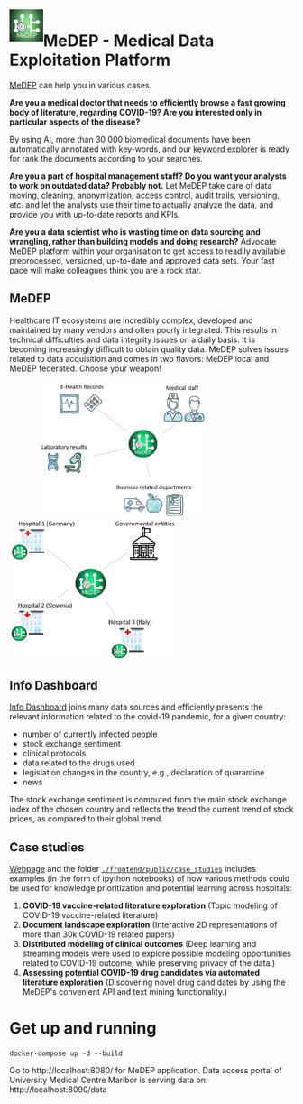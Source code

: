 <img src="frontend/src/assets/logo.png" alt="medep logo" width="60" align="left">
<h1>MeDEP - Medical Data Exploitation Platform</h1>

[MeDEP](https://medep.org) can help you in various cases.

**Are you a medical doctor that needs to efficiently browse a fast growing body of literature, regarding COVID-19? Are you interested only in particular aspects of the disease?**

By using AI, more than 30 000 biomedical documents have been automatically annotated with key-words, and our [keyword explorer](https://medep.org/keyword-explorer) is ready for rank the documents according to your searches.

**Are you a part of hospital management staff? Do you want your analysts to work on outdated data? Probably not.**
Let MeDEP take care of data moving, cleaning, anonymization, access control, audit trails, versioning, etc. and let the analysts use their time to actually analyze the data, and provide you with up-to-date reports and KPIs. 

**Are you a data scientist who is wasting time on data sourcing and wrangling, rather than building models and doing research?**
Advocate MeDEP platform within your organisation to get access to readily available preprocessed, versioned, up-to-date and approved data sets. Your fast pace will make colleagues think you are a rock star.

## MeDEP
Healthcare IT ecosystems are incredibly complex, developed and maintained by many vendors and often poorly integrated. This results in technical difficulties and data integrity issues on a daily basis. It is becoming increasingly difficult to obtain quality data.
MeDEP solves issues related to data acquisition and comes in two flavors: MeDEP local and MeDEP federated. Choose your weapon!

<p float="left">
  <img src="frontend/src/assets/medep-local.png" alt="medep local" width="300"  hspace="50"/>
  <img src="frontend/src/assets/medep-federated.png" alt="medep federated" width="300"/>
</p>

## Info Dashboard

[Info Dashboard](https://medep.org/info-dashboard) joins many data sources and efficiently presents the relevant information related to the covid-19 pandemic, for a given country:

- number of currently infected people
- stock exchange sentiment
- clinical protocols
- data related to the drugs used
- legislation changes in the country, e.g., declaration of quarantine
- news

The stock exchange sentiment is computed from the main stock exchange index of the chosen country and reflects the trend the current trend of stock prices, as compared to their global trend.

## Case studies

[Webpage]() and the folder [`./frontend/public/case_studies`](frontend/public/case_studies) includes examples (in the form of ipython notebooks) of how various methods could be used for knowledge prioritization and potential learning across hospitals:

1. **COVID-19 vaccine-related literature exploration** (Topic modeling of COVID-19 vaccine-related literature)
2. **Document landscape exploration** (Interactive 2D representations of more than 30k COVID-19 related papers) 
3. **Distributed modeling of clinical outcomes** (Deep learning and streaming models were used to explore possible modeling opportunities related to COVID-19 outcome, while preserving privacy of the data.)
4. **Assessing potential COVID-19 drug candidates via automated literature exploration** (Discovering novel drug candidates by using the MeDEP's convenient API and text mining functionality.)

# Get up and running

```
docker-compose up -d --build
```

Go to http://localhost:8080/ for MeDEP application. Data access portal of University Medical Centre Maribor is serving data on: http://localhost:8090/data

